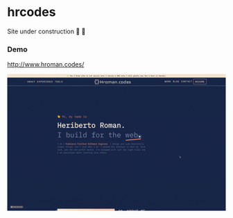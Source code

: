 # hrcodes

Site under construction 🚧 👷

### Demo 
http://www.hroman.codes/


![Hroman.codes gif](./static/pages/images/HromanCodesDemo.gif)
